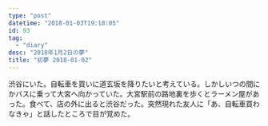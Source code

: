 ```yaml
---
type: "post"
datetime: "2018-01-03T19:18:05"
id: 93
tag:
  - "diary"
desc: "2018年1月2日の夢"
title: "初夢 2018-01-02"
---
```


渋谷にいた。自転車を買いに道玄坂を降りたいと考えている。しかしいつの間にかバスに乗って大宮へ向かっていた。大宮駅前の路地裏を歩くとラーメン屋があった。食べて、店の外に出ると渋谷だった。突然現れた友人に「あ、自転車買わなきゃ」と話したところで目が覚めた。
